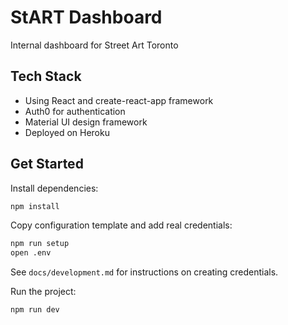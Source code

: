 # StART Dashboard

Internal dashboard for Street Art Toronto

## Tech Stack
- Using React and create-react-app framework
- Auth0 for authentication
- Material UI design framework
- Deployed on Heroku

## Get Started

Install dependencies:

```bash
npm install
```

Copy configuration template and add real credentials:

```bash
npm run setup
open .env
```

See `docs/development.md` for instructions on creating credentials.

Run the project:

```bash
npm run dev
```
